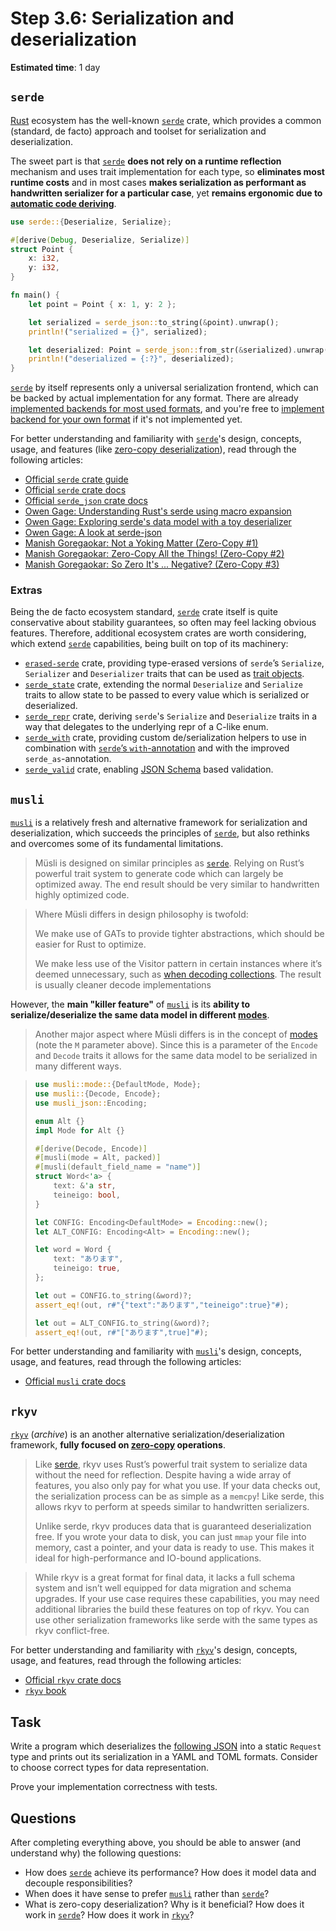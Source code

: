 Step 3.6: Serialization and deserialization
===========================================

__Estimated time__: 1 day




## `serde`

[Rust] ecosystem has the well-known [`serde`] crate, which provides a common (standard, de facto) approach and toolset for serialization and deserialization.

The sweet part is that [`serde`] __does not rely on a runtime reflection__ mechanism and uses trait implementation for each type, so __eliminates most runtime costs__ and in most cases __makes serialization as performant as handwritten serializer for a particular case__, yet __remains ergonomic due to [automatic code deriving][1]__.

```rust
use serde::{Deserialize, Serialize};

#[derive(Debug, Deserialize, Serialize)]
struct Point {
    x: i32,
    y: i32,
}

fn main() {
    let point = Point { x: 1, y: 2 };

    let serialized = serde_json::to_string(&point).unwrap();
    println!("serialized = {}", serialized);

    let deserialized: Point = serde_json::from_str(&serialized).unwrap();
    println!("deserialized = {:?}", deserialized);
}
```

[`serde`] by itself represents only a universal serialization frontend, which can be backed by actual implementation for any format. There are already [implemented backends for most used formats][2], and you're free to [implement backend for your own format][3] if it's not implemented yet. 

For better understanding and familiarity with [`serde`]'s design, concepts, usage, and features (like [zero-copy deserialization][5]), read through the following articles:
- [Official `serde` crate guide][0]
- [Official `serde` crate docs][`serde`]
- [Official `serde_json` crate docs][`serde_json`]
- [Owen Gage: Understanding Rust's serde using macro expansion][6]
- [Owen Gage: Exploring serde's data model with a toy deserializer][7]
- [Owen Gage: A look at serde-json][11]
- [Manish Goregaokar: Not a Yoking Matter (Zero-Copy #1)][12]
- [Manish Goregaokar: Zero-Copy All the Things! (Zero-Copy #2)][13]
- [Manish Goregaokar: So Zero It's ... Negative? (Zero-Copy #3)][14]


### Extras

Being the de facto ecosystem standard, [`serde`] crate itself is quite conservative about stability guarantees, so often may feel lacking obvious features. Therefore, additional ecosystem crates are worth considering, which extend [`serde`] capabilities, being built on top of its machinery:
- [`erased-serde`] crate, providing type-erased versions of `serde`’s `Serialize`, `Serializer` and `Deserializer` traits that can be used as [trait objects][9].
- [`serde_state`] crate, extending the normal `Deserialize` and `Serialize` traits to allow state to be passed to every value which is serialized or deserialized.
- [`serde_repr`] crate, deriving `serde`'s `Serialize` and `Deserialize` traits in a way that delegates to the underlying repr of a C-like enum.
- [`serde_with`] crate, providing custom de/serialization helpers to use in combination with [`serde`’s `with`-annotation][8] and with the improved `serde_as`-annotation.
- [`serde_valid`] crate, enabling [JSON Schema][10] based validation. 




## `musli`

[`musli`] is a relatively fresh and alternative framework for serialization and deserialization, which succeeds the principles of [`serde`], but also rethinks and overcomes some of its fundamental limitations.

> Müsli is designed on similar principles as [`serde`]. Relying on Rust’s powerful trait system to generate code which can largely be optimized away. The end result should be very similar to handwritten highly optimized code.

> Where Müsli differs in design philosophy is twofold:
>
> We make use of GATs to provide tighter abstractions, which should be easier for Rust to optimize.
>
> We make less use of the Visitor pattern in certain instances where it’s deemed unnecessary, such as [when decoding collections][21]. The result is usually cleaner decode implementations

However, the __main "killer feature"__ of [`musli`] is its __ability to serialize/deserialize the same data model in different [modes][22]__. 

> Another major aspect where Müsli differs is in the concept of [modes][22] (note the `M` parameter above). Since this is a parameter of the `Encode` and `Decode` traits it allows for the same data model to be serialized in many different ways.

> ```rust
> use musli::mode::{DefaultMode, Mode};
> use musli::{Decode, Encode};
> use musli_json::Encoding;
>
> enum Alt {}
> impl Mode for Alt {}
>
> #[derive(Decode, Encode)]
> #[musli(mode = Alt, packed)]
> #[musli(default_field_name = "name")]
> struct Word<'a> {
>     text: &'a str,
>     teineigo: bool,
> }
>
> let CONFIG: Encoding<DefaultMode> = Encoding::new();
> let ALT_CONFIG: Encoding<Alt> = Encoding::new();
>
> let word = Word {
>     text: "あります",
>     teineigo: true,
> };
>
> let out = CONFIG.to_string(&word)?;
> assert_eq!(out, r#"{"text":"あります","teineigo":true}"#);
>
> let out = ALT_CONFIG.to_string(&word)?;
> assert_eq!(out, r#"["あります",true]"#);
> ```

For better understanding and familiarity with [`musli`]'s design, concepts, usage, and features, read through the following articles:
- [Official `musli` crate docs][`musli`]




## `rkyv`

[`rkyv`] (_archive_) is an another alternative serialization/deserialization framework, __fully focused on [zero-copy][31] operations__.

> Like [serde][0], rkyv uses Rust’s powerful trait system to serialize data without the need for reflection. Despite having a wide array of features, you also only pay for what you use. If your data checks out, the serialization process can be as simple as a `memcpy`! Like serde, this allows rkyv to perform at speeds similar to handwritten serializers.
>
> Unlike serde, rkyv produces data that is guaranteed deserialization free. If you wrote your data to disk, you can just `mmap` your file into memory, cast a pointer, and your data is ready to use. This makes it ideal for high-performance and IO-bound applications.

> While rkyv is a great format for final data, it lacks a full schema system and isn’t well equipped for data migration and schema upgrades. If your use case requires these capabilities, you may need additional libraries the build these features on top of rkyv. You can use other serialization frameworks like serde with the same types as rkyv conflict-free.

For better understanding and familiarity with [`rkyv`]'s design, concepts, usage, and features, read through the following articles:
- [Official `rkyv` crate docs][`rkyv`]
- [`rkyv` book][30]




## Task

Write a program which deserializes the [following JSON](request.json) into a static `Request` type and prints out its serialization in a YAML and TOML formats. Consider to choose correct types for data representation.

Prove your implementation correctness with tests.




## Questions

After completing everything above, you should be able to answer (and understand why) the following questions:
- How does [`serde`] achieve its performance? How does it model data and decouple responsibilities?
- When does it have sense to prefer [`musli`] rather than [`serde`]?
- What is zero-copy deserialization? Why is it beneficial? How does it work in [`serde`]? How does it work in [`rkyv`]?




[`erased-serde`]: https://docs.rs/erased-serde
[`musli`]: https://docs.rs/musli
[`rkyv`]: https://docs.rs/rkyv
[`serde`]: https://docs.rs/serde
[`serde_json`]: https://docs.rs/serde_json
[`serde_repr`]: https://docs.rs/serde_repr
[`serde_state`]: https://docs.rs/serde_state
[`serde_valid`]: https://docs.rs/serde_valid
[`serde_with`]: https://docs.rs/serde_with
[`rkyv`]: https://rkyv.org/
[`borsh-rs`]: https://github.com/near/borsh-rs
[Rust]: https://www.rust-lang.org

[0]: https://serde.rs
[1]: https://serde.rs/derive.html
[2]: https://serde.rs/index.html#data-formats
[3]: https://serde.rs/data-format.html
[4]: https://serde.rs/examples.html
[5]: https://serde.rs/lifetimes.html#understanding-deserializer-lifetimes
[6]: https://owengage.com/writing/2021-07-23-serde-expand
[7]: https://owengage.com/writing/2021-08-14-serde-toy
[8]: https://serde.rs/field-attrs.html#with
[9]: https://doc.rust-lang.org/book/trait-objects.html
[10]: https://json-schema.org
[11]: https://owengage.com/writing/2022-07-22-a-look-at-serde-json
[12]: https://manishearth.github.io/blog/2022/08/03/zero-copy-1-not-a-yoking-matter
[13]: https://manishearth.github.io/blog/2022/08/03/zero-copy-2-zero-copy-all-the-things
[14]: https://manishearth.github.io/blog/2022/08/03/zero-copy-3-so-zero-its-dot-dot-dot-negative
[21]: https://docs.rs/serde/latest/serde/trait.Deserializer.html#tymethod.deserialize_seq
[22]: https://docs.rs/musli#modes
[30]: https://rkyv.org/rkyv.html
[31]: https://rkyv.org/zero-copy-deserialization.html
